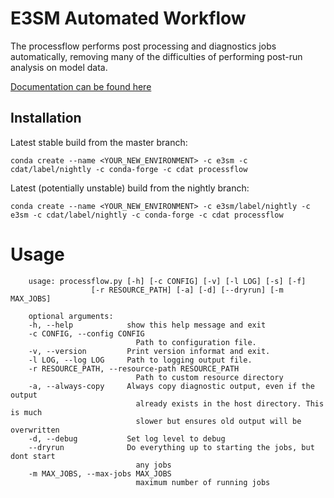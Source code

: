 # E3SM Automated Workflow

The processflow performs post processing and diagnostics jobs automatically, removing many of the difficulties of performing 
post-run analysis on model data. 

[Documentation can be found here](https://e3sm-project.github.io/processflow/docs/html/index.html)

## Installation<a name="installation"></a>

Latest stable build from the master branch:
```
conda create --name <YOUR_NEW_ENVIRONMENT> -c e3sm -c cdat/label/nightly -c conda-forge -c cdat processflow
```

Latest (potentially unstable) build from the nightly branch:
```
conda create --name <YOUR_NEW_ENVIRONMENT> -c e3sm/label/nightly -c e3sm -c cdat/label/nightly -c conda-forge -c cdat processflow
```



# Usage<a name="usage"></a>

        usage: processflow.py [-h] [-c CONFIG] [-v] [-l LOG] [-s] [-f]
                      [-r RESOURCE_PATH] [-a] [-d] [--dryrun] [-m MAX_JOBS]

        optional arguments:
        -h, --help            show this help message and exit
        -c CONFIG, --config CONFIG
                                Path to configuration file.
        -v, --version         Print version informat and exit.
        -l LOG, --log LOG     Path to logging output file.
        -r RESOURCE_PATH, --resource-path RESOURCE_PATH
                                Path to custom resource directory
        -a, --always-copy     Always copy diagnostic output, even if the output
                                already exists in the host directory. This is much
                                slower but ensures old output will be overwritten
        -d, --debug           Set log level to debug
        --dryrun              Do everything up to starting the jobs, but dont start
                                any jobs
        -m MAX_JOBS, --max-jobs MAX_JOBS
                                maximum number of running jobs
